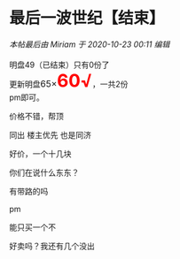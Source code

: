 # 最后一波世纪【结束】


<i class="pstatus"> 本帖最后由 Miriam 于 2020-10-23 00:11 编辑 </i><br />
<br />
明盘49（已结束）只有0份了<img src="static/image/smiley/yct/003.gif" smilieid="50" border="0" alt="" /> <br />
更新明盘<font size="3">65×</font><font size="6"><font color="Red"><strong>60√</strong></font></font>，一共2份<br />
pm即可。

价格不错，帮顶

同出 楼主优先 也是同济<img src="static/image/smiley/default/lol.gif" smilieid="12" border="0" alt="" />

好价，一个十几块

你们在说什么东东？

有带路的吗

pm

能只买一个不<img src="static/image/smiley/default/lol.gif" smilieid="12" border="0" alt="" />

好卖吗？我还有几个没出<img src="static/image/smiley/yct/018.gif" smilieid="36" border="0" alt="" />
